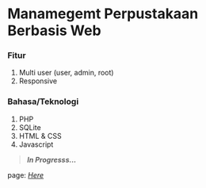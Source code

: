 # Manamegemt Perpustakaan Berbasis Web
### Fitur
1. Multi user (user, admin, root)
2. Responsive

### Bahasa/Teknologi
1. PHP
2. SQLite
3. HTML & CSS
4. Javascript

> ***In Progresss...***

page: [*Here*](https://nori.my.id)
